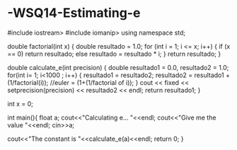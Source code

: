 # -WSQ14-Estimating-e
#include iostream>
#include iomanip>
using namespace std;

double factorial(int x)
{
  double resultado = 1.0;
  for (int i = 1; i <= x; i++)
      {
      if (x == 0)
      return resultado;
      else
      resultado = resultado * i;
      }
  return resultado;
}

double calculate_e(int precision)
{
  double  resultado1 = 0.0, resultado2 = 1.0;
  for(int i= 1; i<1000 ; i++)
    {
      resultado1 = resultado2;
      resultado2 = resultado1 + (1/factorial(i));   //euler = (1+(1/factorial of i));
    }
    cout << fixed << setprecision(precision) << resultado2 << endl;
    return resultado1;
}

int x = 0;

int main(){
  float a;
  cout<<"Calculating e...  "<<endl;
  cout<<"Give me the value "<<endl;
  cin>>a;

  cout<<"The constant is "<<calculate_e(a)<<endl;
  return 0;
}

